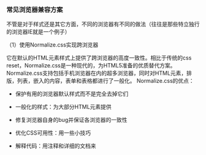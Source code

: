 ### 常见浏览器兼容方案

不管是对于样式还是其它方面，不同的浏览器有不同的做法（往往是那些特立独行的浏览器IE就是一个例子）

（1）使用Normalize.css实现跨浏览器

它在默认的HTML元素样式上提供了跨浏览器的高度一致性。相比于传统的css reset，Normalize.css是一种现代的，为HTML5准备的优质替代方案。 Normalize.css支持包括手机浏览器在内的超多浏览器，同时对HTML元素，排版，列表，嵌入的内容，表单和表格都进行了一般化。 Normalize.css的优点：

- 保护有用的浏览器默认样式而不是完全去掉它们
- 一般化的样式：为大部分HTML元素提供
- 修复浏览器自身的bug并保证各浏览器的一致性

- 优化CSS可用性：用一些小技巧
- 解释代码：用注释和详细的文档来

